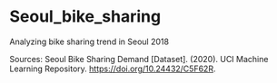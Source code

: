 # Seoul_bike_sharing
Analyzing bike sharing trend in Seoul 2018

Sources: Seoul Bike Sharing Demand [Dataset]. (2020). UCI Machine Learning Repository. https://doi.org/10.24432/C5F62R.
